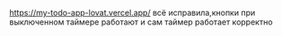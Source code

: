 https://my-todo-app-lovat.vercel.app/
всё исправила,кнопки при выключенном таймере работают и сам таймер работает корректно
